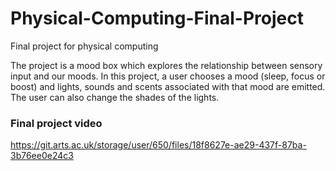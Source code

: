 # Physical-Computing-Final-Project
Final project for physical computing

The project is a mood box which explores the relationship between sensory input and our moods. In this project, a user chooses a mood (sleep, focus or boost) and lights, sounds and scents associated with that mood are emitted. The user can also change the shades of the lights. 

### Final project video

https://git.arts.ac.uk/storage/user/650/files/18f8627e-ae29-437f-87ba-3b76ee0e24c3


